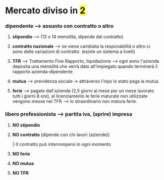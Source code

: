 # Mercato diviso in <mark>2</mark>

### dipendente --> assunto con contratto o altro

1. **stipendio** --> (13 o 14 mensilità, dipende dal contratto)

2. **contratto nazionale** --> se viene cambiata la responabilità o altro ci sono delle variazioni di contratto. (esiste un sistema a livelli)

3. **TFR** --> Trattamento Fine Rapporto, liquidazione --> ogni anno l'azienda deposita una mensilità che verrà dato all'impiegato quando terminerà il rapporto azienda-dipendente 

4. **mutua** --> previdenza sociale -> attraverso l'inps lo stato paga la mutua

5. **ferie** --> pagate dall'azienda (2,5 giorni al mese per un mese lavorato tutti i giorni 8 ore), al licenziamento le ferie maturate non utilizzate vengono messe nel TFR --> lo straordinario non matura ferie.

### libero professionista --> partita iva, (aprire) impresa

1. **NO stipendio**
2. **NO contratto** (dipende con chi lavori (aziende))
   
   |-Il contratto può interrompersi in ogni momento
3. **NO ferie**
4. **NO mutua**
5. **NO TFR**

